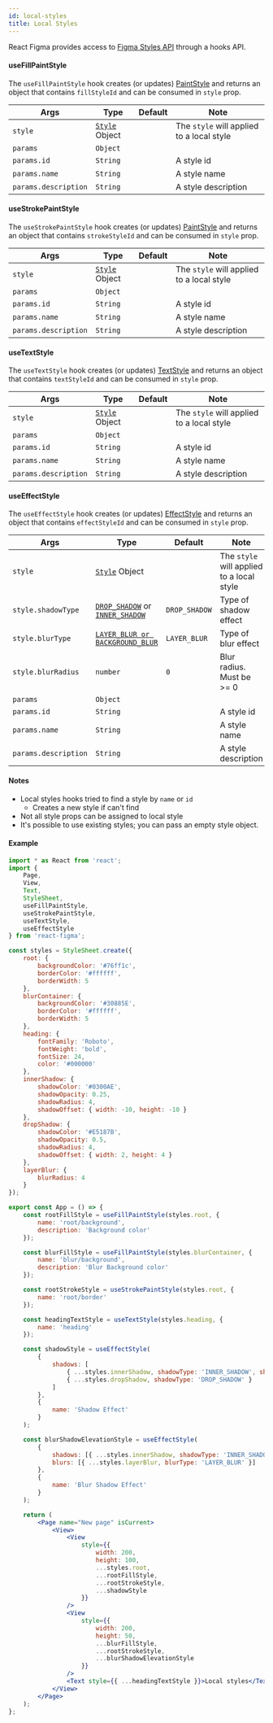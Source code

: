 ```yaml
---
id: local-styles
title: Local Styles
---
```


React Figma provides access to [Figma Styles API](https://www.figma.com/plugin-docs/api/figma/#styles) through a hooks API.

#### useFillPaintStyle

The `useFillPaintStyle` hook creates (or updates) [PaintStyle](https://www.figma.com/plugin-docs/api/PaintStyle/)
and returns an object that contains `fillStyleId` and can be consumed in `style` prop.

| Args       | Type     | Default | Note                                              |
| ---------- | -------- | ------- | ------------------------------------------------- |
| `style`     | [`Style`](/docs/styling) Object | | The `style` will applied to a local style |
| `params` | `Object` |  |  |
| `params.id` | `String` |  | A style id |
| `params.name` | `String` |  | A style name |
| `params.description` | `String` |  | A style description |

#### useStrokePaintStyle

The `useStrokePaintStyle` hook creates (or updates) [PaintStyle](https://www.figma.com/plugin-docs/api/PaintStyle/)
and returns an object that contains `strokeStyleId` and can be consumed in `style` prop.

| Args       | Type     | Default | Note                                              |
| ---------- | -------- | ------- | ------------------------------------------------- |
| `style`     | [`Style`](/docs/styling) Object | | The `style` will applied to a local style |
| `params` | `Object` |  |  |
| `params.id` | `String` |  | A style id |
| `params.name` | `String` |  | A style name |
| `params.description` | `String` |  | A style description |

#### useTextStyle

The `useTextStyle` hook creates (or updates) [TextStyle](https://www.figma.com/plugin-docs/api/TextStyle/)
and returns an object that contains `textStyleId` and can be consumed in `style` prop.

| Args       | Type     | Default | Note                                              |
| ---------- | -------- | ------- | ------------------------------------------------- |
| `style`     | [`Style`](/docs/styling) Object | | The `style` will applied to a local style |
| `params` | `Object` |  |  |
| `params.id` | `String` |  | A style id |
| `params.name` | `String` |  | A style name |
| `params.description` | `String` |  | A style description |

#### useEffectStyle

The `useEffectStyle` hook creates (or updates) [EffectStyle](https://www.figma.com/plugin-docs/api/EffectStyle/)
and returns an object that contains `effectStyleId` and can be consumed in `style` prop.

| Args       | Type     | Default | Note                                              |
| ---------- | -------- | ------- | ------------------------------------------------- |
| `style`     | [`Style`](/docs/styling) Object | | The `style` will applied to a local style |
| `style.shadowType` | [`DROP_SHADOW`](https://www.figma.com/plugin-docs/api/Effect/#dropshadoweffect) or [`INNER_SHADOW`](https://www.figma.com/plugin-docs/api/Effect/#innershadoweffect) | `DROP_SHADOW` | Type of shadow effect |
| `style.blurType` | [`LAYER_BLUR or BACKGROUND_BLUR`](https://www.figma.com/plugin-docs/api/Effect/#blureffect) | `LAYER_BLUR` | Type of blur effect |
| `style.blurRadius` | `number` | `0` | Blur radius. Must be >= 0 |
| `params` | `Object` |  |  |
| `params.id` | `String` |  | A style id |
| `params.name` | `String` |  | A style name |
| `params.description` | `String` |  | A style description |


#### Notes

* Local styles hooks tried to find a style by `name` or `id`
    * Creates a new style if can't find
* Not all style props can be assigned to local style
* It's possible to use existing styles; you can pass an empty style object.

#### Example

```jsx
import * as React from 'react';
import {
    Page,
    View,
    Text,
    StyleSheet,
    useFillPaintStyle,
    useStrokePaintStyle,
    useTextStyle,
    useEffectStyle
} from 'react-figma';

const styles = StyleSheet.create({
    root: {
        backgroundColor: '#76ff1c',
        borderColor: '#ffffff',
        borderWidth: 5
    },
    blurContainer: {
        backgroundColor: '#30885E',
        borderColor: '#ffffff',
        borderWidth: 5
    },
    heading: {
        fontFamily: 'Roboto',
        fontWeight: 'bold',
        fontSize: 24,
        color: '#000000'
    },
    innerShadow: {
        shadowColor: '#0300AE',
        shadowOpacity: 0.25,
        shadowRadius: 4,
        shadowOffset: { width: -10, height: -10 }
    },
    dropShadow: {
        shadowColor: '#E5187B',
        shadowOpacity: 0.5,
        shadowRadius: 4,
        shadowOffset: { width: 2, height: 4 }
    },
    layerBlur: {
        blurRadius: 4
    }
});

export const App = () => {
    const rootFillStyle = useFillPaintStyle(styles.root, {
        name: 'root/background',
        description: 'Background color'
    });

    const blurFillStyle = useFillPaintStyle(styles.blurContainer, {
        name: 'blur/background',
        description: 'Blur Background color'
    });

    const rootStrokeStyle = useStrokePaintStyle(styles.root, {
        name: 'root/border'
    });

    const headingTextStyle = useTextStyle(styles.heading, {
        name: 'heading'
    });

    const shadowStyle = useEffectStyle(
        {
            shadows: [
                { ...styles.innerShadow, shadowType: 'INNER_SHADOW', shadowSpread: 2 },
                { ...styles.dropShadow, shadowType: 'DROP_SHADOW' }
            ]
        },
        {
            name: 'Shadow Effect'
        }
    );

    const blurShadowElevationStyle = useEffectStyle(
        {
            shadows: [{ ...styles.innerShadow, shadowType: 'INNER_SHADOW' }],
            blurs: [{ ...styles.layerBlur, blurType: 'LAYER_BLUR' }]
        },
        {
            name: 'Blur Shadow Effect'
        }
    );

    return (
        <Page name="New page" isCurrent>
            <View>
                <View
                    style={{
                        width: 200,
                        height: 100,
                        ...styles.root,
                        ...rootFillStyle,
                        ...rootStrokeStyle,
                        ...shadowStyle
                    }}
                />
                <View
                    style={{
                        width: 200,
                        height: 50,
                        ...blurFillStyle,
                        ...rootStrokeStyle,
                        ...blurShadowElevationStyle
                    }}
                />
                <Text style={{ ...headingTextStyle }}>Local styles</Text>
            </View>
        </Page>
    );
};
```
